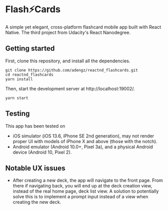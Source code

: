 # Flash⚡Cards
A simple yet elegant, cross-platform flashcard mobile app built with React Native. The third project from Udacity's React Nanodegree.

## Getting started
First, clone this repository, and install all the dependencies.
```
git clone https://github.com/adengz/reactnd_flashcards.git
cd reactnd_flashcards
yarn install
```

Then, start the development server at http://localhost:19002/.
```
yarn start
```

## Testing
This app has been tested on 
* iOS simulator (iOS 13.6, iPhone SE 2nd generation), may not render proper UI with models of iPhone X and above (those with the notch).
* Android emulator (Android 10.0+, Pixel 3a), and a physical Android device (Android 10, Pixel 2).

## Notable UX issues
* After creating a new deck, the app will navigate to the front page. From there if navigating back, you will end up at the deck creation view, instead of the real home page, deck list view. A solution to potentially solve this is to implement a prompt input instead of a view when creating the new deck.
